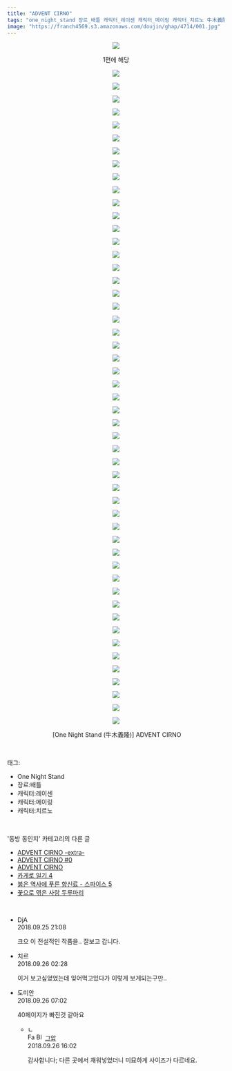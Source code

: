 ```yaml
---
title: "ADVENT CIRNO"
tags: "one_night_stand 장르_배틀 캐릭터_레이센 캐릭터_메이링 캐릭터_치르노 牛木義隆 동방_동인지"
image: "https://franch4569.s3.amazonaws.com/doujin/ghap/4714/001.jpg"
---
```

<div class="article">
<p style="text-align: center; clear: none; float: none;"><img src="{{ site.imgserver2 }}/ghap/4714/001.jpg"/></p>
<p style="text-align: center; clear: none; float: none;">1편에 해당</p>
<p style="text-align: center; clear: none; float: none;"><img src="{{ site.imgserver2 }}/ghap/4714/002.jpg"/></p>
<p style="text-align: center; clear: none; float: none;"><img src="{{ site.imgserver2 }}/ghap/4714/003.jpg"/></p>
<p style="text-align: center; clear: none; float: none;"><img src="{{ site.imgserver2 }}/ghap/4714/004.jpg"/></p>
<p style="text-align: center; clear: none; float: none;"><img src="{{ site.imgserver2 }}/ghap/4714/005.jpg"/></p>
<p style="text-align: center; clear: none; float: none;"><img src="{{ site.imgserver2 }}/ghap/4714/006.jpg"/></p>
<p style="text-align: center; clear: none; float: none;"><img src="{{ site.imgserver2 }}/ghap/4714/007.jpg"/></p>
<p style="text-align: center; clear: none; float: none;"><img src="{{ site.imgserver2 }}/ghap/4714/008.jpg"/></p>
<p style="text-align: center; clear: none; float: none;"><img src="{{ site.imgserver2 }}/ghap/4714/009.jpg"/></p>
<p style="text-align: center; clear: none; float: none;"><img src="{{ site.imgserver2 }}/ghap/4714/010.jpg"/></p>
<p style="text-align: center; clear: none; float: none;"><img src="{{ site.imgserver2 }}/ghap/4714/011.jpg"/></p>
<p style="text-align: center; clear: none; float: none;"><img src="{{ site.imgserver2 }}/ghap/4714/012.jpg"/></p>
<p style="text-align: center; clear: none; float: none;"><img src="{{ site.imgserver2 }}/ghap/4714/013.jpg"/></p>
<p style="text-align: center; clear: none; float: none;"><img src="{{ site.imgserver2 }}/ghap/4714/014.jpg"/></p>
<p style="text-align: center; clear: none; float: none;"><img src="{{ site.imgserver2 }}/ghap/4714/015.jpg"/></p>
<p style="text-align: center; clear: none; float: none;"><img src="{{ site.imgserver2 }}/ghap/4714/016.jpg"/></p>
<p style="text-align: center; clear: none; float: none;"><img src="{{ site.imgserver2 }}/ghap/4714/017.jpg"/></p>
<p style="text-align: center; clear: none; float: none;"><img src="{{ site.imgserver2 }}/ghap/4714/018.jpg"/></p>
<p style="text-align: center; clear: none; float: none;"><img src="{{ site.imgserver2 }}/ghap/4714/019.jpg"/></p>
<p style="text-align: center; clear: none; float: none;"><img src="{{ site.imgserver2 }}/ghap/4714/020.jpg"/></p>
<p style="text-align: center; clear: none; float: none;"><img src="{{ site.imgserver2 }}/ghap/4714/021.jpg"/></p>
<p style="text-align: center; clear: none; float: none;"><img src="{{ site.imgserver2 }}/ghap/4714/022.jpg"/></p>
<p style="text-align: center; clear: none; float: none;"><img src="{{ site.imgserver2 }}/ghap/4714/023.jpg"/></p>
<p style="text-align: center; clear: none; float: none;"><img src="{{ site.imgserver2 }}/ghap/4714/024.jpg"/></p>
<p style="text-align: center; clear: none; float: none;"><img src="{{ site.imgserver2 }}/ghap/4714/025.jpg"/></p>
<p style="text-align: center; clear: none; float: none;"><img src="{{ site.imgserver2 }}/ghap/4714/026.jpg"/></p>
<p style="text-align: center; clear: none; float: none;"><img src="{{ site.imgserver2 }}/ghap/4714/027.jpg"/></p>
<p style="text-align: center; clear: none; float: none;"><img src="{{ site.imgserver2 }}/ghap/4714/028.jpg"/></p>
<p style="text-align: center; clear: none; float: none;"><img src="{{ site.imgserver2 }}/ghap/4714/029.jpg"/></p>
<p style="text-align: center; clear: none; float: none;"><img src="{{ site.imgserver2 }}/ghap/4714/030.jpg"/></p>
<p style="text-align: center; clear: none; float: none;"><img src="{{ site.imgserver2 }}/ghap/4714/031.jpg"/></p>
<p style="text-align: center; clear: none; float: none;"><img src="{{ site.imgserver2 }}/ghap/4714/032.jpg"/></p>
<p style="text-align: center; clear: none; float: none;"><img src="{{ site.imgserver2 }}/ghap/4714/033.jpg"/></p>
<p style="text-align: center; clear: none; float: none;"><img src="{{ site.imgserver2 }}/ghap/4714/034.jpg"/></p>
<p style="text-align: center; clear: none; float: none;"><img src="{{ site.imgserver2 }}/ghap/4714/035.jpg"/></p>
<p style="text-align: center; clear: none; float: none;"><img src="{{ site.imgserver2 }}/ghap/4714/036.jpg"/></p>
<p style="text-align: center; clear: none; float: none;"><img src="{{ site.imgserver2 }}/ghap/4714/037.jpg"/></p>
<p style="text-align: center; clear: none; float: none;"><img src="{{ site.imgserver2 }}/ghap/4714/038.jpg"/></p>
<p style="text-align: center; clear: none; float: none;"><img src="{{ site.imgserver2 }}/ghap/4714/039.jpg"/></p>
<p style="text-align: center; clear: none; float: none;"><img src="{{ site.imgserver2 }}/ghap/4714/040.jpg"/></p>
<p style="text-align: center; clear: none; float: none;"><img src="{{ site.imgserver2 }}/ghap/4714/041.jpg"/></p>
<p style="text-align: center; clear: none; float: none;"><img src="{{ site.imgserver2 }}/ghap/4714/042.jpg"/></p>
<p style="text-align: center; clear: none; float: none;"><img src="{{ site.imgserver2 }}/ghap/4714/043.jpg"/></p>
<p style="text-align: center; clear: none; float: none;"><img src="{{ site.imgserver2 }}/ghap/4714/044.jpg"/></p>
<p style="text-align: center; clear: none; float: none;"><img src="{{ site.imgserver2 }}/ghap/4714/045.jpg"/></p>
<p style="text-align: center; clear: none; float: none;"><img src="{{ site.imgserver2 }}/ghap/4714/046.jpg"/></p>
<p style="text-align: center; clear: none; float: none;"><img src="{{ site.imgserver2 }}/ghap/4714/047.jpg"/></p>
<p style="text-align: center; clear: none; float: none;"><img src="{{ site.imgserver2 }}/ghap/4714/048.jpg"/></p>
<p style="text-align: center; clear: none; float: none;"><img src="{{ site.imgserver2 }}/ghap/4714/049.jpg"/></p>
<p style="text-align: center; clear: none; float: none;"><img src="{{ site.imgserver2 }}/ghap/4714/050.jpg"/></p>
<p style="text-align: center; clear: none; float: none;"><img src="{{ site.imgserver2 }}/ghap/4714/051.jpg"/></p>
<p style="text-align: center; clear: none; float: none;"><img src="{{ site.imgserver2 }}/ghap/4714/052.jpg"/></p>
<p style="text-align: center; clear: none; float: none;"> [One Night Stand (牛木義隆)] ADVENT CIRNO</p>
</div><br/>
<div class="tagTrail">
<p>태그: </p>
<ul>
<li>One Night Stand</li>
<li>장르:배틀</li>
<li>캐릭터:레이센</li>
<li>캐릭터:메이링</li>
<li>캐릭터:치르노</li>
</ul>
</div><br/>
<div class="another">
<p>'동방 동인지' 카테고리의 다른 글</p>
<ul>
<li><a href="/ghap_4716">ADVENT CIRNO -extra-</a></li>
<li><a href="/ghap_4715">ADVENT CIRNO #0</a></li>
<li><a href="/ghap_4714">ADVENT CIRNO</a></li>
<li><a href="/ghap_4699">카게로 일기 4</a></li>
<li><a href="/ghap_4697">붉은 역사에 푸른 향신료 - 스파이스 5</a></li>
<li><a href="/ghap_4691">꽃으로 엮은 사랑 두루마리</a></li>
</ul>
</div><br/>
<div class="cb_module cb_fluid">
<div class="cb_wrt cb_profile">
<div class="comment">
<ul>
<li class="cb_thumb_off" id="comment15339631">
<div class="cb_comment_area">
<div class="cb_info_area">
<div class="cb_section">
<span class="cb_nick_name">DjA</span>
</div>
<div class="cb_section">
<span class="cb_date">2018.09.25 21:08 </span>
</div>
</div>
<div class="cb_dsc_comment">
<p class="cb_dsc">
											크으 이 전설적인 작품을.. 잘보고 갑니다.
										</p>
</div>
</div></li>
<li class="cb_thumb_off" id="comment15339760">
<div class="cb_comment_area">
<div class="cb_info_area">
<div class="cb_section">
<span class="cb_nick_name">치르</span>
</div>
<div class="cb_section">
<span class="cb_date">2018.09.26 02:28 </span>
</div>
</div>
<div class="cb_dsc_comment">
<p class="cb_dsc">
											이거 보고싶었었는데 잊어먹고있다가 이렇게 보게되는구만..
										</p>
</div>
</div></li>
<li class="cb_thumb_off" id="comment15339810">
<div class="cb_comment_area">
<div class="cb_info_area">
<div class="cb_section">
<span class="cb_nick_name">도미안</span>
</div>
<div class="cb_section">
<span class="cb_date">2018.09.26 07:02 </span>
</div>
</div>
<div class="cb_dsc_comment">
<p class="cb_dsc">
											40페이지가 빠진것 같아요
										</p>
</div>
<ul>
<li class="cb_thumb_off" id="comment15339973">
<span class="cb_bu_subnode">ㄴ</span>
<div class="cb_comment_area">
<div class="cb_info_area">
<div class="cb_section">
<span class="cb_nick_name"><img alt="Favicon of https://ghaptouhou.tistory.com" height="16" onerror="this.onerror=null;this.parentNode.removeChild(this)" src="https://ghaptouhou.tistory.com/favicon.ico" width="16"/> <img alt="BlogIcon" height="16" onerror="this.parentNode.removeChild(this)" src="https://ghaptouhou.tistory.com/index.gif" width="16"/> <a href="https://ghaptouhou.tistory.com" onclick="return openLinkInNewWindow(this)"> 그압</a><span class="tistoryProfileLayerTrigger" onclick='TistoryProfile.show(event, this, {"title":"\uc800\uae30 \uc774\uac70 \ub098\uc911\uc5d0 \uc218\uc815 \uac00\ub2a5\ud558\ub098\uc694","url":"https:\/\/ghap.tistory.com","nickname":"\uadf8\uc555","items":[]}); return false;'></span></span>
</div>
<div class="cb_section">
<span class="cb_date">2018.09.26 16:02 </span>
</div>
</div>
<div class="cb_dsc_comment">
<p class="cb_dsc">
																감사합니다; 다른 곳에서 채워넣었더니 미묘하게 사이즈가 다르네요.
															</p>
</div>
</div>
</li>
</ul>
</div></li>
</ul>
</div>
</div><!-- commentList close -->
</div><br/>
